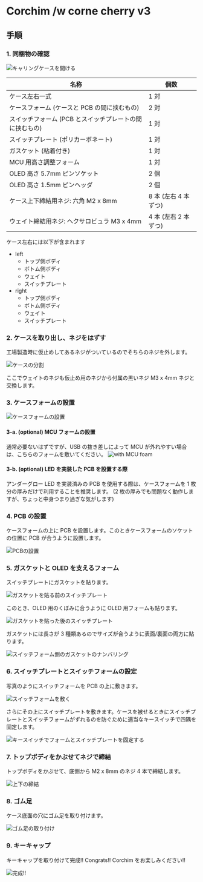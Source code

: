 # Corchim /w corne cherry v3

## 手順

### 1. 同梱物の確認

![キャリングケースを開ける](../img/carrying-case.jpg)

| 名称                                                    | 個数                 |
| ------------------------------------------------------- | -------------------- |
| ケース左右一式                                          | 1 対                 |
| ケースフォーム (ケースと PCB の間に挟むもの)            | 2 対                 |
| スイッチフォーム (PCB とスイッチプレートの間に挟むもの) | 1 対                 |
| スイッチプレート (ポリカーボネート)                     | 1 対                 |
| ガスケット (粘着付き)                                   | 1 対                 |
| MCU 用高さ調整フォーム                                  | 1 対                 |
| OLED 高さ 5.7mm ピンソケット                            | 2 個                 |
| OLED 高さ 1.5mm ピンヘッダ                              | 2 個                 |
| ケース上下締結用ネジ: 六角 M2 x 8mm                     | 8 本 (左右 4 本ずつ) |
| ウェイト締結用ネジ: ヘクサロビュラ M3 x 4mm             | 4 本 (左右 2 本ずつ) |

ケース左右には以下が含まれます

- left
  - トップ側ボディ
  - ボトム側ボディ
  - ウェイト
  - スイッチプレート
- right
  - トップ側ボディ
  - ボトム側ボディ
  - ウェイト
  - スイッチプレート

### 2. ケースを取り出し、ネジをはずす

工場製造時に仮止めしてあるネジがついているのでそちらのネジを外します。

![ケースの分割](../img/separate-top-bottom-case.jpg)

ここでウェイトのネジも仮止め用のネジから付属の黒いネジ M3 x 4mm ネジと交換します。

### 3. ケースフォームの設置

![ケースフォームの設置](../img/with-case-foam.jpg)

#### 3-a. (optional) MCU フォームの設置

通常必要ないはずですが、USB の抜き差しによって MCU が外れやすい場合は、こちらのフォームを敷いてください。
![with MCU foam](../img/with-mcu-foam.jpg)

#### 3-b. (optional) LED を実装した PCB を設置する際

アンダーグロー LED を実装済みの PCB を使用する際は、ケースフォームを 1 枚分の厚みだけで利用することを推奨します。
(2 枚の厚みでも問題なく動作しますが、ちょっと中身つまり過ぎな気がします)

### 4. PCB の設置

ケースフォームの上に PCB を設置します。このときケースフォームのソケットの位置に PCB が合うように設置します。

![PCBの設置](../img/case-form-pcb.jpg)

### 5. ガスケットと OLED を支えるフォーム

スイッチプレートにガスケットを貼ります。

![ガスケットを貼る前のスイッチプレート](../img/switch-plate-before-gasket.jpg)

このとき、OLED 用のくぼみに合うように OLED 用フォームも貼ります。

![ガスケットを貼った後のスイッチプレート](../img/switch-plate-after-gasket.jpg)

ガスケットには長さが 3 種類あるのでサイズが合うように表面/裏面の両方に貼ります。

![スイッチフォーム側のガスケットのナンバリング](../img/switch-plate-gasket-numbering.png)

### 6. スイッチプレートとスイッチフォームの設定

写真のようにスイッチフォームを PCB の上に敷きます。

![スイッチフォームを敷く](../img/with-switch-foam.jpg)

さらにその上にスイッチプレートを敷きます。ケースを被せるときにスイッチプレートとスイッチフォームがずれるのを防ぐために適当なキースイッチで四隅を固定します。

![キースイッチでフォームとスイッチプレートを固定する](../img/fixed-with-key-switch.jpg)

### 7. トップボディをかぶせてネジで締結

トップボディをかぶせて、底側から M2 x 8mm のネジ 4 本で締結します。

![上下の締結](../img/fixed-top-body.jpg)

### 8. ゴム足

ケース底面の穴にゴム足を取り付けます。

![ゴム足の取り付け](../img/lubber-feet.jpg)

### 9. キーキャップ

キーキャップを取り付けて完成!! Congrats!! Corchim をお楽しみください!!

![完成!!](../img/completed.jpg)
